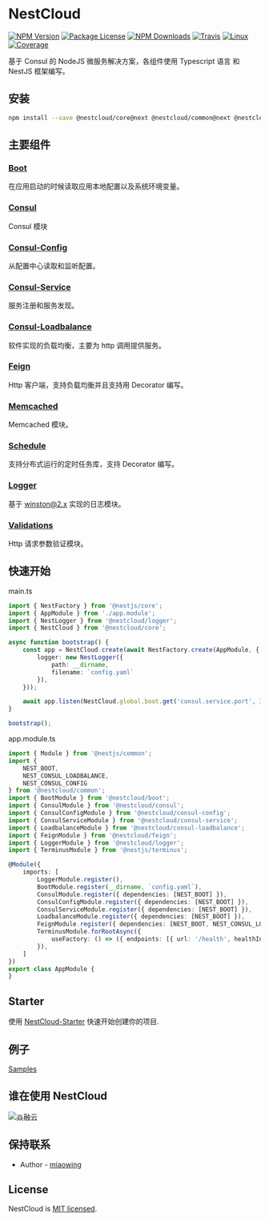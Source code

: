
[travis-image]: https://api.travis-ci.org/nest-cloud/nestcloud.svg?branch=master
[travis-url]: https://travis-ci.org/nest-cloud/nestcloud
[linux-image]: https://img.shields.io/travis/nest-cloud/nestcloud/master.svg?label=linux
[linux-url]: https://travis-ci.org/nest-cloud/nestcloud

# NestCloud

<p align="left">
    <a href="https://www.npmjs.com/~nestcloud" target="_blank"><img src="https://img.shields.io/npm/v/@nestcloud/core.svg" alt="NPM Version"/></a>
    <a href="https://www.npmjs.com/~nestcloud" target="_blank"><img src="https://img.shields.io/npm/l/@nestcloud/core.svg" alt="Package License"/></a>
    <a href="https://www.npmjs.com/~nestcloud" target="_blank"><img src="https://img.shields.io/npm/dm/@nestcloud/core.svg" alt="NPM Downloads"/></a>
    <a href="https://travis-ci.org/nest-cloud/nestcloud" target="_blank"><img src="https://travis-ci.org/nest-cloud/nestcloud.svg?branch=master" alt="Travis"/></a>
    <a href="https://travis-ci.org/nest-cloud/nestcloud" target="_blank"><img src="https://img.shields.io/travis/nest-cloud/nestcloud/master.svg?label=linux" alt="Linux"/></a>
    <a href="https://coveralls.io/github/nest-cloud/nestcloud?branch=master" target="_blank"><img src="https://coveralls.io/repos/github/nest-cloud/nestcloud/badge.svg?branch=master" alt="Coverage"/></a>
</p>

基于 Consul 的 NodeJS 微服务解决方案，各组件使用 Typescript 语言 和 NestJS 框架编写。

## 安装

```bash
npm install --save @nestcloud/core@next @nestcloud/common@next @nestcloud/boot@next @nestcloud/consul@next @nestcloud/consul-service@next @nestcloud/consul-config@next @nestcloud/consul-loadbalance@next @nestcloud/feign@next @nestcloud/logger@next @nestcloud/schedule@next 
```


## 主要组件

### [Boot](zh-cn/boot.md)

在应用启动的时候读取应用本地配置以及系统环境变量。


### [Consul](zh-cn/consul.md)

Consul 模块


### [Consul-Config](zh-cn/consul-config.md)

从配置中心读取和监听配置。


### [Consul-Service](zh-cn/consul-service.md)

服务注册和服务发现。


### [Consul-Loadbalance](zh-cn/consul-loadbalance.md)

软件实现的负载均衡，主要为 http 调用提供服务。


### [Feign](packages/feign)

Http 客户端，支持负载均衡并且支持用 Decorator 编写。


### [Memcached](zh-cn/memcached.md)

Memcached 模块。


### [Schedule](zh-cn/schedule.md)

支持分布式运行的定时任务库，支持 Decorator 编写。


### [Logger](zh-cn/logger.md)

基于 winston@2.x 实现的日志模块。

### [Validations](zh-cn/validations.md)

Http 请求参数验证模块。


## 快速开始

main.ts

```typescript
import { NestFactory } from '@nestjs/core';
import { AppModule } from './app.module';
import { NestLogger } from '@nestcloud/logger';
import { NestCloud } from '@nestcloud/core';

async function bootstrap() {
    const app = NestCloud.create(await NestFactory.create(AppModule, {
        logger: new NestLogger({
            path: __dirname,
            filename: `config.yaml`
        }),
    }));

    await app.listen(NestCloud.global.boot.get('consul.service.port', 3000));
}

bootstrap();
```

app.module.ts

```typescript
import { Module } from '@nestjs/common';
import { 
    NEST_BOOT, 
    NEST_CONSUL_LOADBALANCE, 
    NEST_CONSUL_CONFIG
} from '@nestcloud/common';
import { BootModule } from '@nestcloud/boot';
import { ConsulModule } from '@nestcloud/consul';
import { ConsulConfigModule } from '@nestcloud/consul-config';
import { ConsulServiceModule } from '@nestcloud/consul-service';
import { LoadbalanceModule } from '@nestcloud/consul-loadbalance';
import { FeignModule } from '@nestcloud/feign';
import { LoggerModule } from '@nestcloud/logger';
import { TerminusModule } from '@nestjs/terminus';

@Module({
    imports: [
        LoggerModule.register(),
        BootModule.register(__dirname, `config.yaml`),
        ConsulModule.register({ dependencies: [NEST_BOOT] }),
        ConsulConfigModule.register({ dependencies: [NEST_BOOT] }),
        ConsulServiceModule.register({ dependencies: [NEST_BOOT] }),
        LoadbalanceModule.register({ dependencies: [NEST_BOOT] }),
        FeignModule.register({ dependencies: [NEST_BOOT, NEST_CONSUL_LOADBALANCE] }),
        TerminusModule.forRootAsync({
            useFactory: () => ({ endpoints: [{ url: '/health', healthIndicators: [] }] }),
        }),
    ]
})
export class AppModule {
}
```


## Starter

使用 [NestCloud-Starter](https://github.com/nest-cloud/nestcloud-starter) 快速开始创建你的项目.


## 例子

[Samples](https://github.com/nest-cloud/nestcloud/samples)

## 谁在使用 NestCloud

![焱融云](https://nestcloud.org/_media/who-used/yanrong.svg)


## 保持联系

- Author - [miaowing](https://github.com/miaowing)

## License

  NestCloud is [MIT licensed](https://github.com/nest-cloud/nestcloud/LICENSE).

